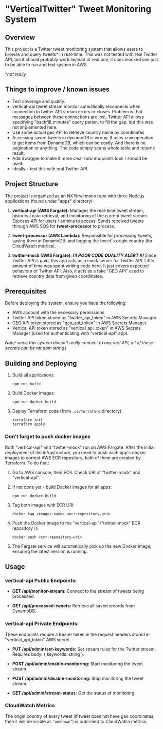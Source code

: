 # "VerticalTwitter" Tweet Monitoring System

## Overview

This project is a Twitter tweet monitoring system that allows users to browse and query tweets\* in real-time. This was not tested with real Twitter API, but it should probably work.Instead of real one, it uses mocked one just to be able to run and test system in AWS.

\*_not really_

## Things to improve / known issues

- Test coverage and quality.
- vertical-api tweet stream monitor autmatically reconnects when connection to twitter API stream errors or closes. Problem is that messages between these connections are lost. Twitter API allows specifying "backfill_minutes" query param, to fill the gap, but this was not implemented here.
- Use some actual geo API to retrieve country name by coordinates
- Accessing saved tweets in dynamoDB is wrong. It uses `scan` operation to get items from DynamoDB, which can be costly. And there is no pagination or anything. The code simply scans whole table and returns result.
- Add Swagger to make it more clear how endpoints look / should be used.
- Ideally - test this with real Twitter API.

## Project Structure

The project is organized as an NX Nrwl mono repo with three Node.js applications (found under "apps" directory):

1. **vertical-api (AWS Fargate):** Manages the real-time tweet stream, historical data retrieval, and monitoring of the current tweet stream. Exposes API for users / admins to access. Sends received tweets through AWS SQS for **tweet-processor** to process.

2. **tweet-processor (AWS Lambda):** Responsible for processing tweets, saving them in DynamoDB, and logging the tweet's origin country (for CloudWatch metrics).

3. **twitter-mock (AWS Fargate):** **_!!! POOR CODE QUALITY ALERT !!!_** Since Twitter API is paid, this app acts as a mock server for Twitter API. Little amount of time was spent writing code here. It just covers expected behaviour of Twitter API. Also, it acts as a fake "GEO API" used to retrieve country data from given coordinates.

## Prerequisites

Before deploying the system, ensure you have the following:

- AWS account with the necessary permissions.
- Twitter API token stored as "twitter_api_token" in AWS Secrets Manager.
- GEO API token stored as "geo_api_token" in AWS Secrets Manager.
- Vertical API token stored as "vertical_api_token" in AWS Secrets Manager (used for authenticating with "vertical-api" app).

_Note: since this system doesn't really connect to any real API, all of these secrets can be random strings_

## Building and Deploying

1. Build all applications:

   ```
   npm run build
   ```

2. Build Docker images:

   ```
   npm run docker-build
   ```

3. Deploy Terraform code (from `.ci/terraform` directory):

   ```
   terraform init
   terraform apply
   ```

### Don't forget to push docker images

Both "vertical-api" and "twitter-mock" run on AWS Fargate. After the initial deployment of the infrastructure, you need to push each app's docker images to correct AWS ECR repository, both of them are created by Terraform. To do that:

1. Go to AWS console, then ECR. Check URI of "twitter-mock" and "vertical-api".

2. If not done yet - build Docker images for all apps:

   ```
   npm run docker-build
   ```

3. Tag both images with ECR URI:

   ```
   docker tag <images-name> <ecr-repository-uri>
   ```

4. Push the Docker image to the "vertical-api"/"twitter-mock" ECR repository ():

   ```
   docker push <ecr-repository-uri>
   ```

5. The Fargate service will automatically pick up the new Docker image, ensuring the latest version is running.

## Usage

### vertical-api Public Endpoints:

- **GET /api/monitor-stream:** Connect to the stream of tweets being processed.

- **GET /api/processed-tweets:** Retrieve all saved records from DynamoDB.

### vertical-api Private Endpoints:

These endpoints require a Bearer token in the request headers stored in "vertical_api_token" AWS secret.

- **PUT /api/admin/set-keywords:** Set stream rules for the Twitter stream. Requires body: { keywords: string }.

- **POST /api/admin/enable-monitoring:** Start monitoring the tweet stream.

- **POST /api/admin/disable-monitoring:** Stop monitoring the tweet stream.

- **GET /api/admin/stream-status:** Get the status of monitoring.

### CloudWatch Metrics

The origin country of every tweet (if tweet does not have geo coordinates, then it will be visible as `"unknown"`) is published to CloudWatch metrics.
